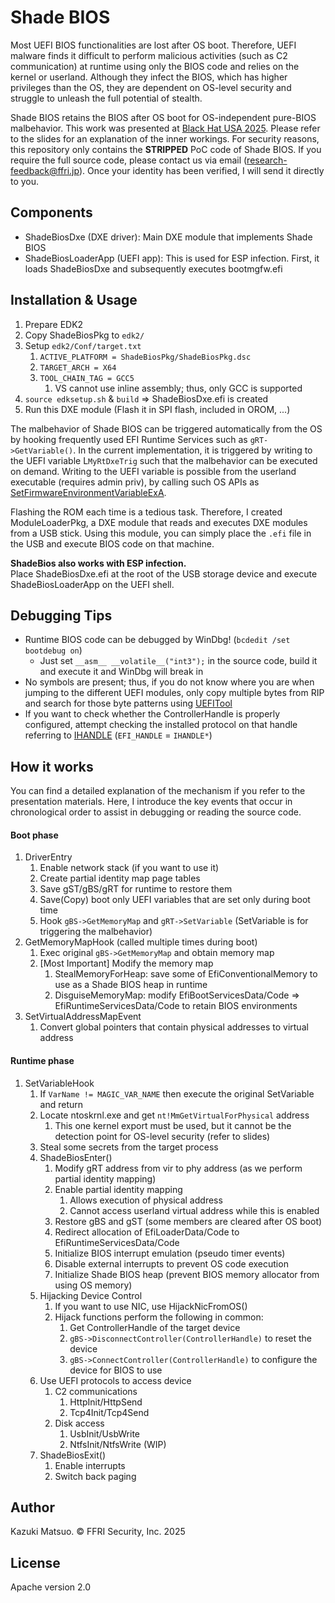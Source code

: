 # Shade BIOS
Most UEFI BIOS functionalities are lost after OS boot.
Therefore, UEFI malware finds it difficult to perform malicious activities (such as C2 communication) at runtime using only the BIOS code and relies on the kernel or userland.
Although they infect the BIOS, which has higher privileges than the OS, they are dependent on OS-level security and struggle to unleash the full potential of stealth.

Shade BIOS retains the BIOS after OS boot for OS-independent pure-BIOS malbehavior.
This work was presented at [Black Hat USA 2025](https://www.blackhat.com/us-25/briefings/schedule/#shade-bios-unleashing-the-full-stealth-of-uefi-malware-45786).
Please refer to the slides for an explanation of the inner workings.
For security reasons, this repository only contains the **STRIPPED** PoC code of Shade BIOS.
If you require the full source code, please contact us via email (research-feedback@ffri.jp).
Once your identity has been verified, I will send it directly to you.


## Components
- ShadeBiosDxe (DXE driver): Main DXE module that implements Shade BIOS
- ShadeBiosLoaderApp (UEFI app): This is used for ESP infection. First, it loads ShadeBiosDxe and subsequently executes bootmgfw.efi

## Installation & Usage
1. Prepare EDK2
1. Copy ShadeBiosPkg to `edk2/`
1. Setup `edk2/Conf/target.txt`
    1. `ACTIVE_PLATFORM = ShadeBiosPkg/ShadeBiosPkg.dsc`
    1. `TARGET_ARCH = X64`
    1. `TOOL_CHAIN_TAG = GCC5`
        1. VS cannot use inline assembly; thus, only GCC is supported
1. `source edksetup.sh` & `build` => ShadeBiosDxe.efi is created
1. Run this DXE module (Flash it in SPI flash, included in OROM, ...)

The malbehavior of Shade BIOS can be triggered automatically from the OS by hooking frequently used EFI Runtime Services such as `gRT->GetVariable()`.
In the current implementation, it is triggered by writing to the UEFI variable L`MyRtDxeTrig` such that the malbehavior can be executed on demand.
Writing to the UEFI variable is possible from the userland executable (requires admin priv), by calling such OS APIs as [SetFirmwareEnvironmentVariableExA](https://learn.microsoft.com/ja-jp/windows/win32/api/winbase/nf-winbase-setfirmwareenvironmentvariableexa).

Flashing the ROM each time is a tedious task. Therefore, I created ModuleLoaderPkg, a DXE module that reads and executes DXE modules from a USB stick. Using this module, you can simply place the `.efi` file in the USB and execute BIOS code on that machine.

**ShadeBios also works with ESP infection.**  
Place ShadeBiosDxe.efi at the root of the USB storage device and execute ShadeBiosLoaderApp on the UEFI shell.



## Debugging Tips
- Runtime BIOS code can be debugged by WinDbg! (`bcdedit /set bootdebug on`)
    - Just set `__asm__ __volatile__("int3");` in the source code, build it and execute it and WinDbg will break in
- No symbols are present; thus, if you do not know where you are when jumping to the different UEFI modules, only copy multiple bytes from RIP and search for those byte patterns using [UEFITool](https://github.com/LongSoft/UEFITool)
- If you want to check whether the ControllerHandle is properly configured, attempt checking the installed protocol on that handle referring to [IHANDLE](https://github.com/tianocore/edk2/blob/e489721275eafd89037c90df7cd99e0e511bb3ba/MdeModulePkg/Core/Dxe/Hand/Handle.h#L44) (`EFI_HANDLE` = `IHANDLE*`)



## How it works
You can find a detailed explanation of the mechanism if you refer to the presentation materials.
Here, I introduce the key events that occur in chronological order to assist in debugging or reading the source code.

#### Boot phase
1. DriverEntry
    1. Enable network stack (if you want to use it)
    1. Create partial identity map page tables
    1. Save gST/gBS/gRT for runtime to restore them
    1. Save(Copy) boot only UEFI variables that are set only during boot time
    1. Hook `gBS->GetMemoryMap` and `gRT->SetVariable` (SetVariable is for triggering the malbehavior)
1. GetMemoryMapHook (called multiple times during boot)
    1. Exec original `gBS->GetMemoryMap` and obtain memory map
    1. [Most Important] Modify the memory map
        1. StealMemoryForHeap: save some of EfiConventionalMemory to use as a Shade BIOS heap in runtime
        1. DisguiseMemoryMap: modify EfiBootServicesData/Code => EfiRuntimeServicesData/Code to retain BIOS environments
1. SetVirtualAddressMapEvent
    1. Convert global pointers that contain physical addresses to virtual address

#### Runtime phase
1. SetVariableHook
    1. If `VarName != MAGIC_VAR_NAME` then execute the original SetVariable and return
    1. Locate ntoskrnl.exe and get `nt!MmGetVirtualForPhysical` address
        1. This one kernel export must be used, but it cannot be the detection point for OS-level security (refer to slides)
    1. Steal some secrets from the target process
    1. ShadeBiosEnter()
        1. Modify gRT address from vir to phy address (as we perform partial identity mapping)
        1. Enable partial identity mapping
            1. Allows execution of physical address
            1. Cannot access userland virtual address while this is enabled
        1. Restore gBS and gST (some members are cleared after OS boot)
        1. Redirect allocation of EfiLoaderData/Code to EfiRuntimeServicesData/Code
        1. Initialize BIOS interrupt emulation (pseudo timer events)
        1. Disable external interrupts to prevent OS code execution
        1. Initialize Shade BIOS heap (prevent BIOS memory allocator from using OS memory)
    1. Hijacking Device Control
        1. If you want to use NIC, use HijackNicFromOS()
        1. Hijack functions perform the following in common:
            1. Get ControllerHandle of the target device
            1. `gBS->DisconnectController(ControllerHandle)` to reset the device
            1. `gBS->ConnectController(ControllerHandle)` to configure the device for BIOS to use
    1. Use UEFI protocols to access device
        1. C2 communications
            1. HttpInit/HttpSend
            1. Tcp4Init/Tcp4Send
        1. Disk access
            1. UsbInit/UsbWrite
            1. NtfsInit/NtfsWrite (WIP)
    1. ShadeBiosExit()
        1. Enable interrupts
        1. Switch back paging


## Author
Kazuki Matsuo. © FFRI Security, Inc. 2025

## License
Apache version 2.0
